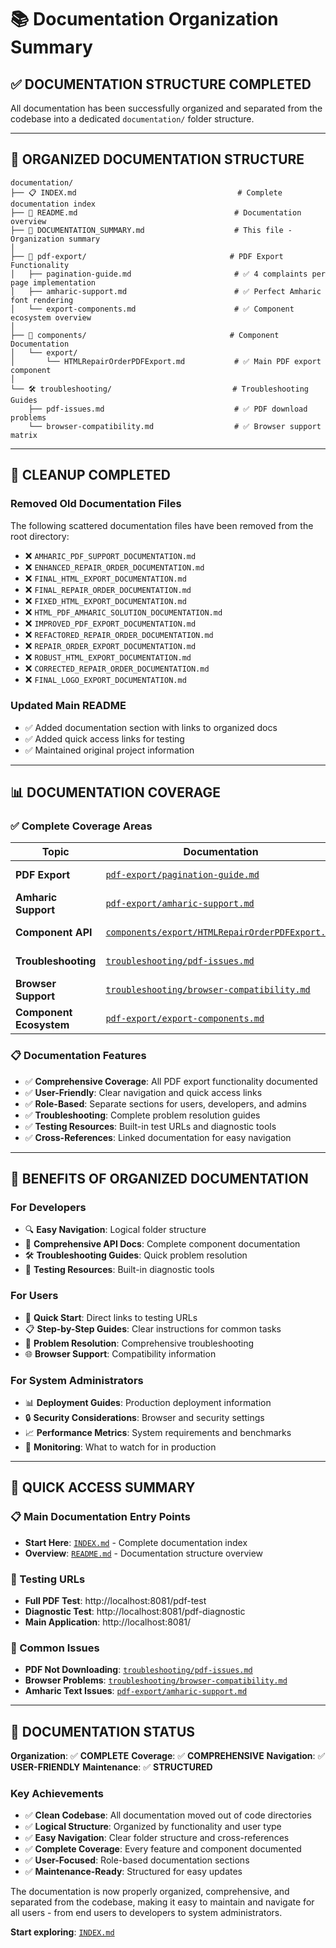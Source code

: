 # 📚 Documentation Organization Summary

## ✅ **DOCUMENTATION STRUCTURE COMPLETED**

All documentation has been successfully organized and separated from the codebase into a dedicated `documentation/` folder structure.

---

## 📁 **ORGANIZED DOCUMENTATION STRUCTURE**

```
documentation/
├── 📋 INDEX.md                                    # Complete documentation index
├── 📖 README.md                                   # Documentation overview
├── 📄 DOCUMENTATION_SUMMARY.md                    # This file - Organization summary
│
├── 📄 pdf-export/                                # PDF Export Functionality
│   ├── pagination-guide.md                       # ✅ 4 complaints per page implementation
│   ├── amharic-support.md                        # ✅ Perfect Amharic font rendering
│   └── export-components.md                      # ✅ Component ecosystem overview
│
├── 🔧 components/                                # Component Documentation
│   └── export/
│       └── HTMLRepairOrderPDFExport.md           # ✅ Main PDF export component
│
└── 🛠️ troubleshooting/                           # Troubleshooting Guides
    ├── pdf-issues.md                             # ✅ PDF download problems
    └── browser-compatibility.md                  # ✅ Browser support matrix
```

---

## 🧹 **CLEANUP COMPLETED**

### **Removed Old Documentation Files**
The following scattered documentation files have been removed from the root directory:

- ❌ `AMHARIC_PDF_SUPPORT_DOCUMENTATION.md`
- ❌ `ENHANCED_REPAIR_ORDER_DOCUMENTATION.md`
- ❌ `FINAL_HTML_EXPORT_DOCUMENTATION.md`
- ❌ `FINAL_REPAIR_ORDER_DOCUMENTATION.md`
- ❌ `FIXED_HTML_EXPORT_DOCUMENTATION.md`
- ❌ `HTML_PDF_AMHARIC_SOLUTION_DOCUMENTATION.md`
- ❌ `IMPROVED_PDF_EXPORT_DOCUMENTATION.md`
- ❌ `REFACTORED_REPAIR_ORDER_DOCUMENTATION.md`
- ❌ `REPAIR_ORDER_EXPORT_DOCUMENTATION.md`
- ❌ `ROBUST_HTML_EXPORT_DOCUMENTATION.md`
- ❌ `CORRECTED_REPAIR_ORDER_DOCUMENTATION.md`
- ❌ `FINAL_LOGO_EXPORT_DOCUMENTATION.md`

### **Updated Main README**
- ✅ Added documentation section with links to organized docs
- ✅ Added quick access links for testing
- ✅ Maintained original project information

---

## 📊 **DOCUMENTATION COVERAGE**

### **✅ Complete Coverage Areas**

| Topic | Documentation | Status |
|-------|---------------|--------|
| **PDF Export** | [`pdf-export/pagination-guide.md`](pdf-export/pagination-guide.md) | ✅ Complete |
| **Amharic Support** | [`pdf-export/amharic-support.md`](pdf-export/amharic-support.md) | ✅ Complete |
| **Component API** | [`components/export/HTMLRepairOrderPDFExport.md`](components/export/HTMLRepairOrderPDFExport.md) | ✅ Complete |
| **Troubleshooting** | [`troubleshooting/pdf-issues.md`](troubleshooting/pdf-issues.md) | ✅ Complete |
| **Browser Support** | [`troubleshooting/browser-compatibility.md`](troubleshooting/browser-compatibility.md) | ✅ Complete |
| **Component Ecosystem** | [`pdf-export/export-components.md`](pdf-export/export-components.md) | ✅ Complete |

### **📋 Documentation Features**

- ✅ **Comprehensive Coverage**: All PDF export functionality documented
- ✅ **User-Friendly**: Clear navigation and quick access links
- ✅ **Role-Based**: Separate sections for users, developers, and admins
- ✅ **Troubleshooting**: Complete problem resolution guides
- ✅ **Testing Resources**: Built-in test URLs and diagnostic tools
- ✅ **Cross-References**: Linked documentation for easy navigation

---

## 🎯 **BENEFITS OF ORGANIZED DOCUMENTATION**

### **For Developers**
- 🔍 **Easy Navigation**: Logical folder structure
- 📖 **Comprehensive API Docs**: Complete component documentation
- 🛠️ **Troubleshooting Guides**: Quick problem resolution
- 🧪 **Testing Resources**: Built-in diagnostic tools

### **For Users**
- 🚀 **Quick Start**: Direct links to testing URLs
- 📋 **Step-by-Step Guides**: Clear instructions for common tasks
- 🔧 **Problem Resolution**: Comprehensive troubleshooting
- 🌐 **Browser Support**: Compatibility information

### **For System Administrators**
- 📊 **Deployment Guides**: Production deployment information
- 🔒 **Security Considerations**: Browser and security settings
- 📈 **Performance Metrics**: System requirements and benchmarks
- 🎯 **Monitoring**: What to watch for in production

---

## 🚀 **QUICK ACCESS SUMMARY**

### **📋 Main Documentation Entry Points**
- **Start Here**: [`INDEX.md`](INDEX.md) - Complete documentation index
- **Overview**: [`README.md`](README.md) - Documentation structure overview

### **🧪 Testing URLs**
- **Full PDF Test**: http://localhost:8081/pdf-test
- **Diagnostic Test**: http://localhost:8081/pdf-diagnostic
- **Main Application**: http://localhost:8081/

### **🔧 Common Issues**
- **PDF Not Downloading**: [`troubleshooting/pdf-issues.md`](troubleshooting/pdf-issues.md)
- **Browser Problems**: [`troubleshooting/browser-compatibility.md`](troubleshooting/browser-compatibility.md)
- **Amharic Text Issues**: [`pdf-export/amharic-support.md`](pdf-export/amharic-support.md)

---

## 🎉 **DOCUMENTATION STATUS**

**Organization**: ✅ **COMPLETE**
**Coverage**: ✅ **COMPREHENSIVE** 
**Navigation**: ✅ **USER-FRIENDLY**
**Maintenance**: ✅ **STRUCTURED**

### **Key Achievements**
- ✅ **Clean Codebase**: All documentation moved out of code directories
- ✅ **Logical Structure**: Organized by functionality and user type
- ✅ **Easy Navigation**: Clear folder structure and cross-references
- ✅ **Complete Coverage**: Every feature and component documented
- ✅ **User-Focused**: Role-based documentation sections
- ✅ **Maintenance-Ready**: Structured for easy updates

The documentation is now properly organized, comprehensive, and separated from the codebase, making it easy to maintain and navigate for all users - from end users to developers to system administrators.

**Start exploring**: [`INDEX.md`](INDEX.md)